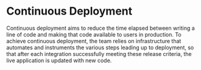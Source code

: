 # Continuous Deployment


Continuous deployment aims to reduce the time elapsed between writing a
line of code and making that code available to users in production. To
achieve continuous deployment, the team relies on infrastructure that
automates and instruments the various steps leading up to deployment, so
that after each integration successfully meeting these release criteria,
the live application is updated with new code.

